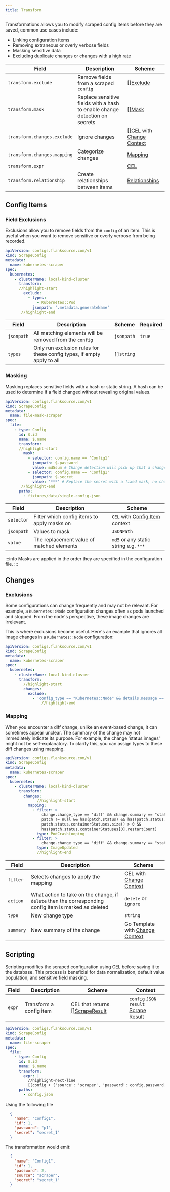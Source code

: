 ```yaml
---
title: Transform
---
```


Transformations allows you to modify scraped config items before they are saved, common use cases include:

- Linking configuration items
- Removing extraneous or overly verbose fields
- Masking sensitive data
- Excluding duplicate changes or changes with a high rate


| Field                       | Description                                                  | Scheme                                                       |
| --------------------------- | ------------------------------------------------------------ | ------------------------------------------------------------ |
| `transform.exclude`         | Remove fields from a scraped `config`                        | [[]Exclude](#field-exclusions)                               |
| `transform.mask`            | Replace sensitive fields with a hash to enable change detection on secrets | [[]Mask](#masking)                                           |
| `transform.changes.exclude` | Ignore changes                                               | [[]CEL](#exclusions) with [Change Context](/reference/config-db/changes) |
| `transform.changes.mapping` | Categorize changes                                           | [Mapping](#mapping)                                          |
| `transform.expr`            |                                                              | [CEL](/reference/scripting/cel)                              |
| `transform.relationship`    | Create relationships between items                           | [Relationships](./relationships)                             |

## Config Items

### Field Exclusions

Exclusions allow you to remove fields from the `config` of an item. This is useful when you want to remove sensitive or overly verbose from being recorded.

```yaml title="kubernetes-exclude-superfluous-fields.yaml"
apiVersion: configs.flanksource.com/v1
kind: ScrapeConfig
metadata:
  name: kubernetes-scraper
spec:
  kubernetes:
    - clusterName: local-kind-cluster
      transform:
      //highlight-start
        exclude:
          - types:
              - Kubernetes::Pod
            jsonpath: '.metadata.generateName'
       //highlight-end
```

| Field      | Description                                                  | Scheme                                            | Required |
| ---------- | ------------------------------------------------------------ | ------------------------------------------------- | -------- |
| `jsonpath` | All matching elements will be removed from the `config`      | <CommonLink to="jsonpath">`jsonpath`</CommonLink> | `true`   |
| `types`    | Only run exclusion rules for these config types, if empty apply to all | `[]string`                                        |          |

### Masking

Masking replaces sensitive fields with a hash or static string. A hash can be used to determine if a field changed without revealing original values.


```yaml title="file-mask-scraper.yaml"
apiVersion: configs.flanksource.com/v1
kind: ScrapeConfig
metadata:
  name: file-mask-scraper
spec:
  file:
    - type: Config
      id: $.id
      name: $.name
      transform:
      //highlight-start
        mask:
          - selector: config.name == 'Config1'
            jsonpath: $.password
            value: md5sum # Change detection will pick up that a change has occurred, but not what the change was
          - selector: config.name == 'Config1'
            jsonpath: $.secret
            value: '***' # Replace the secret with a fixed mask, no change detection will be possible
       //highlight-end
      paths:
        - fixtures/data/single-config.json
```

| Field      | Description                                 | Scheme                                                       |
| ---------- | ------------------------------------------- | ------------------------------------------------------------ |
| `selector` | Filter which config items to apply masks on | <CommonLink to="cel">`CEL`</CommonLink> with [Config Item](/reference/config-db) context |
| `jsonpath` | Values to mask                              | <CommonLink to="jsonpath">`JSONPath`</CommonLink>            |
| `value`    | The replacement value of matched elements   | `md5` or any static string e.g. `***`                        |

:::info
Masks are applied in the order they are specified in the configuration file.
:::

## Changes

### Exclusions
Some configurations can change frequently and may not be relevant. For example, a `Kubernetes::Node` configuration changes often as pods launched and stopped. From the node's perspective, these image changes are irrelevant.

This is where exclusions become useful. Here's an example that ignores all image changes in a `Kubernetes::Node` configuration:


```yaml title="kubernetes-scraper.yaml"
apiVersion: configs.flanksource.com/v1
kind: ScrapeConfig
metadata:
  name: kubernetes-scraper
spec:
  kubernetes:
    - clusterName: local-kind-cluster
      transform:
      	//highlight-start
        changes:
          exclude:
            - 'config_type == "Kubernetes::Node" && details.message == "status.images"'
				//highlight-end
```

### Mapping

When you encounter a diff change, unlike an event-based change, it can sometimes appear unclear. The summary of the change may not immediately indicate its purpose. For example, the change 'status.images' might not be self-explanatory. To clarify this, you can assign types to these diff changes using mapping.

```yaml title="kubernetes-scraper.yaml"
apiVersion: configs.flanksource.com/v1
kind: ScrapeConfig
metadata:
  name: kubernetes-scraper
spec:
  kubernetes:
    - clusterName: local-kind-cluster
      transform:
        changes:
              //highlight-start
          mapping:
            - filter: >
                change.change_type == 'diff' && change.summary == "status.containerStatuses" &&
                patch != null && has(patch.status) && has(patch.status.containerStatuses) &&
                patch.status.containerStatuses.size() > 0 &&
                has(patch.status.containerStatuses[0].restartCount)
              type: PodCrashLooping
            - filter: >
                change.change_type == 'diff' && change.summary == "status.images" && config.kind == "Node"
              type: ImageUpdated
              //highlight-end
```

| Field     | Description                                                  | Scheme                                                       |
| --------- | ------------------------------------------------------------ | ------------------------------------------------------------ |
| `filter`  | Selects changes to apply the mapping                         | <CommonLink to="cel">CEL</CommonLink> with [Change Context](/reference/config-db/changes) |
| `action`  | What action to take on the change, if `delete` then the corresponding config item is marked as deleted | `delete` or `ignore`                                         |
| `type`    | New change type                                              | `string`                                                     |
| `summary` | New summary of the change                                    | <CommonLink to="gotemplate">Go Template</CommonLink> with [Change Context](/reference/config-db/changes)                |

## Scripting

Scripting modifies the scraped configuration using CEL before saving it to the database. This process is beneficial for data normalization, default value population, and sensitive field masking.

| Field  | Description             | Scheme                                                       | Context                                                      |
| ------ | ----------------------- | ------------------------------------------------------------ | ------------------------------------------------------------ |
| `expr` | Transform a config item | <CommonLink to="cel">CEL</CommonLink> that returns [[]ScrapeResult](/reference/config-db/scrape-result) | `config`  `JSON`<br/>`result` [Scrape Result](/reference/config-db/scrape-result) |

```yaml title="file-scraper.yaml"
apiVersion: configs.flanksource.com/v1
kind: ScrapeConfig
metadata:
  name: file-scraper
spec:
  file:
    - type: Config
      id: $.id
      name: $.name
      transform:
        expr: |
          //highlight-next-line
          [(config + {'source': 'scraper', 'password': config.password.size()})].toJSON()
      paths:
        - config.json
```

Using the following file

```json title=config.json
  {
    "name": "Config1",
    "id": 1,
    "password": "p1",
    "secret": "secret_1"
  }
```

The transformation would emit:

```json
  {
    "name": "Config1",
    "id": 1,
    "password": 2,
    "source": "scraper",
    "secret": "secret_1"
  }
```
